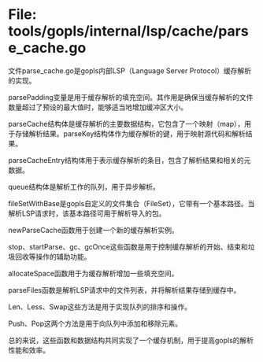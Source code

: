 # File: tools/gopls/internal/lsp/cache/parse_cache.go

文件parse_cache.go是gopls内部LSP（Language Server Protocol）缓存解析的实现。

parsePadding变量是用于缓存解析的填充空间。其作用是确保当缓存解析的文件数量超过了预设的最大值时，能够适当地增加缓冲区大小。

parseCache结构体是缓存解析的主要数据结构，它包含了一个映射（map），用于存储解析结果。parseKey结构体作为缓存解析的键，用于映射源代码和解析结果。

parseCacheEntry结构体用于表示缓存解析的条目，包含了解析结果和相关的元数据。

queue结构体是解析工作的队列，用于异步解析。

fileSetWithBase是gopls自定义的文件集合（FileSet），它带有一个基本路径。当解析LSP请求时，该基本路径可用于解析导入的包。

newParseCache函数用于创建一个新的缓存解析实例。

stop、startParse、gc、gcOnce这些函数是用于控制缓存解析的开始、结束和垃圾回收等操作的辅助功能。

allocateSpace函数用于为缓存解析增加一些填充空间。

parseFiles函数是解析LSP请求中的文件列表，并将解析结果存储到缓存中。

Len、Less、Swap这些方法是用于实现队列的排序和操作。

Push、Pop这两个方法是用于向队列中添加和移除元素。

总的来说，这些函数和数据结构共同实现了一个缓存机制，用于提高gopls的解析性能和效率。

